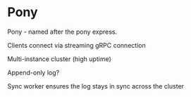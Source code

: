 # Pony

Pony - named after the pony express.

Clients connect via streaming gRPC connection

Multi-instance cluster (high uptime)

Append-only log?

Sync worker ensures the log stays in sync across the cluster
